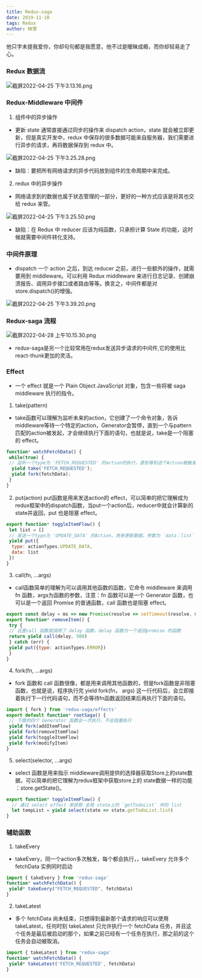 ```yaml
---
title: Redux-saga
date: 2019-11-10
tags: Redux
author: 映雪
---
```


他只字未提我爱你，你却句句都是我愿意，他不过是暧昧成瘾，而你却轻易走了心。

<!--more-->

### Redux 数据流

![截屏2022-04-25 下午3.13.16.png](/images/2022/04/25/16qCNxnT3AOjHiQ.png)

### Redux-Middleware 中间件

1. 组件中的异步操作

- 更新 state 通常直接通过同步的操作来 dispatch action，state 就会被立即更新，但是真实开发中，redux 中保存的很多数据可能来自服务器，我们需要进行异步的请求，再将数据保存到 redux 中。

![截屏2022-04-25 下午3.25.28.png](/images/2022/04/25/DPmY8FaEcgK2hqz.png)

- 缺陷：要把所有网络请求的异步代码放到组件的生命周期中来完成。

2. redux 中的异步操作

- 网络请求到的数据也属于状态管理的一部分，更好的一种方式应该是将其也交给 redux 来管。

![截屏2022-04-25 下午3.25.50.png](/images/2022/04/25/PrIhTkn5AMauC2N.png)

- 缺陷：在 Redux 中 reducer 应该为纯函数，只承担计算 State 的功能，这时候就需要中间件转化支持。

### 中间件原理

- dispatch 一个 action 之后，到达 reducer 之前，进行一些额外的操作，就需要用到 middleware。可以利用 Redux middleware 来进行日志记录、创建崩溃报告、调用异步接口或者路由等等。换言之，中间件都是对 store.dispatch()的增强。

![截屏2022-04-25 下午3.39.20.png](/images/2022/04/25/Kb7g2rn63y1R5cs.png)

### Redux-saga 流程

![截屏2022-04-28 上午10.15.30.png](/images/2022/04/28/Ie2KSm9xbZgwvTD.png)

- redux-saga是另一个比较常用在redux发送异步请求的中间件,它的使用比react-thunk更加的灵活。


### Effect 

- 一个 effect 就是一个 Plain Object JavaScript 对象，包含一些将被 saga middleware 执行的指令。

1. take(pattern)

- take函数可以理解为监听未来的action，它创建了一个命令对象，告诉middleware等待一个特定的action，Generator会暂停，直到一个与pattern匹配的action被发起，才会继续执行下面的语句，也就是说，take是一个阻塞的 effect。

```js
function* watchFetchData() {
 while(true) {
 // 监听一个type为 'FETCH_REQUESTED' 的action的执行，直到等到这个Action被触发，才会接着执行下面的 yield fork(fetchData) 语句
  yield take('FETCH_REQUESTED');
  yield fork(fetchData);
 }
}
```

2. put(action)
put函数是用来发送action的 effect，可以简单的把它理解成为redux框架中的dispatch函数，当put一个action后，reducer中就会计算新的state并返回，put 也是阻塞 effect。

```js
export function* toggleItemFlow() {
 let list = []
 // 发送一个type为 'UPDATE_DATA' 的Action，用来更新数据，参数为 `data：list`
 yield put({
  type: actionTypes.UPDATE_DATA,
  data: list
 })
}
```

3. call(fn, ...args)

- call函数简单的理解为可以调用其他函数的函数，它命令 middleware 来调用fn 函数，args为函数的参数，注意：fn 函数可以是一个 Generator 函数，也可以是一个返回 Promise 的普通函数，call 函数也是阻塞 effect。

```js
export const delay = ms => new Promise(resolve => setTimeout(resolve, ms))
export function* removeItem() {
 try {
 // 这里call 函数就调用了 delay 函数，delay 函数为一个返回promise 的函数
 return yield call(delay, 500)
 } catch (err) {
 yield put({type: actionTypes.ERROR})
 }
}
```

4. fork(fn, ...args)

- fork 函数和 call 函数很像，都是用来调用其他函数的，但是fork函数是非阻塞函数，也就是说，程序执行完 yield fork(fn， args) 这一行代码后，会立即接着执行下一行代码语句，而不会等待fn函数返回结果后再执行下面的语句。

```js
import { fork } from 'redux-saga/effects'
export default function* rootSaga() {
 // 下面的四个 Generator 函数会一次执行，不会阻塞执行
 yield fork(addItemFlow)
 yield fork(removeItemFlow)
 yield fork(toggleItemFlow)
 yield fork(modifyItem)
}
```

5. select(selector, ...args)

- select 函数是用来指示 middleware调用提供的选择器获取Store上的state数据，可以简单的把它理解为redux框架中获取store上的 state数据一样的功能 ：store.getState()。

```js
export function* toggleItemFlow() {
  // 通过 select effect 来获取 全局 state上的 `getTodoList` 中的 list
  let tempList = yield select(state => state.getTodoList.list)
}
```

### 辅助函数

1. takeEvery

- takeEvery，同一个action多次触发，每个都会执行，，takeEvery 允许多个 fetchData 实例同时启动

```js
import { takeEvery } from 'redux-saga'
function* watchFetchData() {
 yield* takeEvery("FETCH_REQUESTED", fetchData)
}
```

2. takeLatest

- 多个 fetchData 尚未结束，只想得到最新那个请求的响应可以使用 takeLatest，任何时刻 takeLatest 只允许执行一个 fetchData 任务，并且这个任务是最后被启动的那个，如果之前已经有一个任务在执行，那之前的这个任务会自动被取消。

```js
import { takeLatest } from 'redux-saga'
function* watchFetchData() {
 yield* takeLatest('FETCH_REQUESTED', fetchData)
}
```

